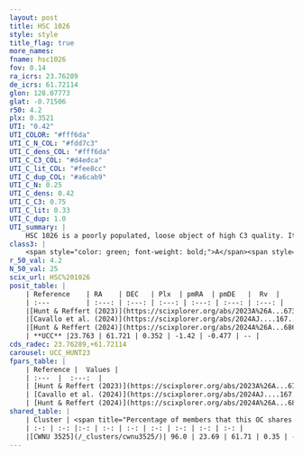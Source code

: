 ```yaml
---
layout: post
title: HSC 1026
style: style
title_flag: true
more_names: 
fname: hsc1026
fov: 0.14
ra_icrs: 23.76289
de_icrs: 61.72114
glon: 128.07773
glat: -0.71506
r50: 4.2
plx: 0.3521
UTI: "0.42"
UTI_COLOR: "#fff6da"
UTI_C_N_COL: "#fdd7c3"
UTI_C_dens_COL: "#fff6da"
UTI_C_C3_COL: "#d4edca"
UTI_C_lit_COL: "#fee8cc"
UTI_C_dup_COL: "#a6cab9"
UTI_C_N: 0.25
UTI_C_dens: 0.42
UTI_C_C3: 0.75
UTI_C_lit: 0.33
UTI_C_dup: 1.0
UTI_summary: |
    HSC 1026 is a poorly populated, loose object of high C3 quality. It was recently reported in the literature. This object shares a large percentage of members with a later reported entry.
class3: |
    <span style="color: green; font-weight: bold;">A</span><span style="color: #FFC300; font-weight: bold;">B</span>
r_50_val: 4.2
N_50_val: 25
scix_url: HSC%201026
posit_table: |
    | Reference    | RA    | DEC   | Plx  | pmRA  | pmDE   |  Rv  |
    | :---         | :---: | :---: | :---: | :---: | :---: | :---: |
    |[Hunt & Reffert (2023)](https://scixplorer.org/abs/2023A%26A...673A.114H) | 23.773 | 61.727 | 0.345 | -1.421 | -0.478 | -- |
    |[Cavallo et al. (2024)](https://scixplorer.org/abs/2024AJ....167...12C) | 23.715 | 61.718 | 0.344 | -- | -- | -- |
    |[Hunt & Reffert (2024)](https://scixplorer.org/abs/2024A%26A...686A..42H) | 23.773 | 61.727 | 0.345 | -1.421 | -0.478 | -- |
    | **UCC** |23.763 | 61.721 | 0.352 | -1.42 | -0.477 | -- | 
cds_radec: 23.76289,+61.72114
carousel: UCC_HUNT23
fpars_table: |
    | Reference |  Values |
    | :---  |  :---:  |
    | [Hunt & Reffert (2023)](https://scixplorer.org/abs/2023A%26A...673A.114H) | `AV50=2.325, diffAV50=1.969, MOD50=12.162, logAge50=7.673` |
    | [Cavallo et al. (2024)](https://scixplorer.org/abs/2024AJ....167...12C) | `AV50=2.59, dMod50=13.15, logAge50=7.2, [Fe/H]50=0.54` |
    | [Hunt & Reffert (2024)](https://scixplorer.org/abs/2024A%26A...686A..42H) | `MassJ=504.693` |
shared_table: |
    | Cluster | <span title="Percentage of members that this OC shares with the ones listed">%</span>   | RA   | DEC   | Plx   | pmRA  | pmDE  | Rv | UTI |
    | :-: | :-: |:-: | :-: | :-: | :-: | :-: | :-: | :-: |
    |[CWNU 3525](/_clusters/cwnu3525/)| 96.0 | 23.69 | 61.71 | 0.35 | -1.42 | -0.48 | -- |0.07 |
---
```

